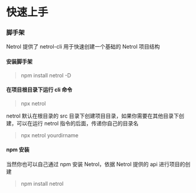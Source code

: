 # 快速上手

### 脚手架

Netrol 提供了 netrol-cli 用于快速创建一个基础的 Netrol 项目结构

#### 安装脚手架

> npm install netrol -D

#### 在项目根目录下运行 cli 命令

> npx netrol

netrol 默认在根目录的 src 目录下创建项目目录，如果你需要在其他目录下创建，可以在运行 netrol 指令的后面，传递你自己的目录名
> npx netrol yourdirname

#### npm 安装

当然你也可以自己通过 npm 安装 Netrol，依据 Netrol 提供的 api 进行项目的创建
> npm install netrol